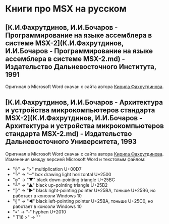 ﻿Книги про MSX на русском
========================

## [К.И.Фахрутдинов, И.И.Бочаров - Программирование на языке ассемблера в системе MSX-2](К.И.Фахрутдинов, И.И.Бочаров - Программирование на языке ассемблера в системе MSX-2.md) - Издательство Дальневосточного Института, 1991

Оригинал в Microsoft Word скачан с сайта автора [Кирила Фахрутдинова](http://www.kirfa.com/).

## [К.И.Фахрутдинов, И.И.Бочаров - Архитектура и устройства микрокомпьютеров стандарта MSX-2](К.И.Фахрутдинов, И.И.Бочаров - Архитектура и устройства микрокомпьютеров стандарта MSX-2.md) - Издательство Дальневосточного Университета, 1993

Оригинал в Microsoft Word скачан с сайта автора [Кирила Фахрутдинова](http://www.kirfa.com/).
Изменения между версией Microsoft Word и текстовым файлом:

- "╬" -> "×" multiplication U+00D7
- "╚" -> "─" box drawing light horizontal U+2500
- "╦" -> "▼" black down-pointing triangle U+25BC
- "╩" -> "▲" black up-pointing triangle U+25B2
- "╠" -> "►" black right-pointing pointer U+25BA, тоньше U+25B6, но работает в консоли Windows 10
- "╣" -> "◄" black left-pointing pointer U+25BA, тоньше U+25C0, но работает в консоли Windows 10
- "•" -> "‐" hyphen U+2010
- " T16 >" -> ""
